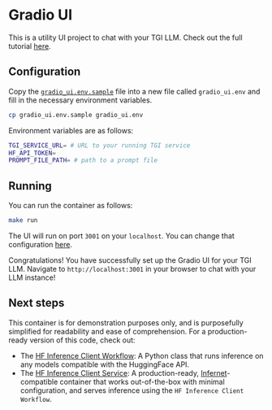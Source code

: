 # Gradio UI

This is a utility UI project to chat with your TGI LLM. Check out the full tutorial [here](https://learn.ritual.net/examples/tgi_inference_with_mistral_7b).

## Configuration

Copy the [`gradio_ui.env.sample`](./gradio_ui.env.sample) file into a new file called `gradio_ui.env` and fill in the necessary environment variables.

```bash
cp gradio_ui.env.sample gradio_ui.env
```

Environment variables are as follows:

```bash
TGI_SERVICE_URL= # URL to your running TGI service
HF_API_TOKEN=
PROMPT_FILE_PATH= # path to a prompt file
```

## Running

You can run the container as follows:

```bash
make run
```

The UI will run on port `3001` on your `localhost`. You can change that configuration [here](./Makefile#L11).

Congratulations! You have successfully set up the Gradio UI for your TGI LLM. Navigate to `http://localhost:3001` in your browser to chat with your LLM instance!

## Next steps

This container is for demonstration purposes only, and is purposefully simplified for readability and ease of comprehension. For a production-ready version of this code, check out:

- The [HF Inference Client Workflow](https://infernet-ml.docs.ritual.net/reference/infernet_ml/workflows/inference/hf_inference_client_workflow): A Python class that runs inference on any models compatible with the HuggingFace API.
- The [HF Inference Client Service](https://infernet-services.docs.ritual.net/reference/hf_inference_client_service): A production-ready, [Infernet](https://docs.ritual.net/infernet/node/introduction)-compatible container that works out-of-the-box with minimal configuration, and serves inference using the `HF Inference Client Workflow`.
